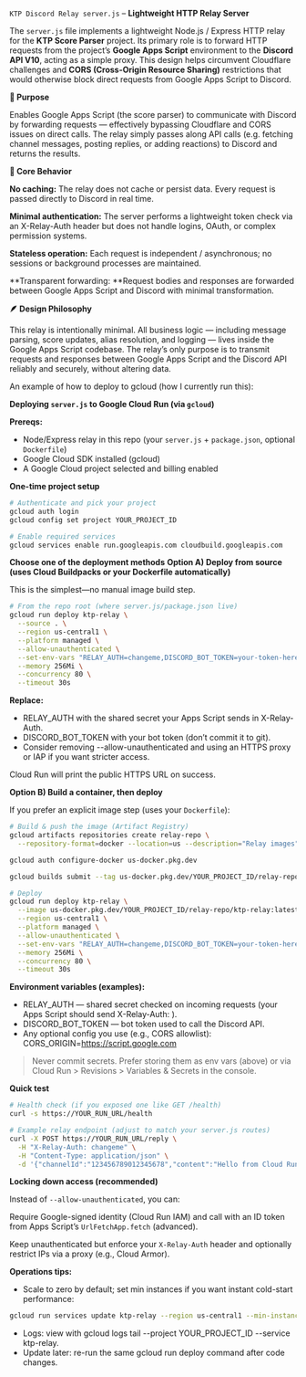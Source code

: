 `KTP Discord Relay server.js` – **Lightweight HTTP Relay Server**

The `server.js` file implements a lightweight Node.js / Express HTTP relay for the **KTP Score Parser** project.
Its primary role is to forward HTTP requests from the project’s **Google Apps Script** environment to the **Discord API V10**, acting as a simple proxy.
This design helps circumvent Cloudflare challenges and **CORS (Cross-Origin Resource Sharing)** restrictions that would otherwise block direct requests from Google Apps Script to Discord.

**🔧 Purpose**

Enables Google Apps Script (the score parser) to communicate with Discord by forwarding requests — effectively bypassing Cloudflare and CORS issues on direct calls.
The relay simply passes along API calls (e.g. fetching channel messages, posting replies, or adding reactions) to Discord and returns the results.

**🧠 Core Behavior**

**No caching:** The relay does not cache or persist data. Every request is passed directly to Discord in real time.

**Minimal authentication:** The server performs a lightweight token check via an X-Relay-Auth header but does not handle logins, OAuth, or complex permission systems.

**Stateless operation:** Each request is independent / asynchronous; no sessions or background processes are maintained.

**Transparent forwarding: **Request bodies and responses are forwarded between Google Apps Script and Discord with minimal transformation.

**🪶 Design Philosophy**

This relay is intentionally minimal.
All business logic — including message parsing, score updates, alias resolution, and logging — lives inside the Google Apps Script codebase.
The relay’s only purpose is to transmit requests and responses between Google Apps Script and the Discord API reliably and securely, without altering data.

An example of how to deploy to gcloud (how I currently run this):

**Deploying `server.js` to Google Cloud Run (via `gcloud`)**

**Prereqs:**
- Node/Express relay in this repo (your `server.js` + `package.json`, optional `Dockerfile`)
- Google Cloud SDK installed (gcloud)
- A Google Cloud project selected and billing enabled

**One-time project setup**
```bash
# Authenticate and pick your project
gcloud auth login
gcloud config set project YOUR_PROJECT_ID

# Enable required services
gcloud services enable run.googleapis.com cloudbuild.googleapis.com
```
**Choose one of the deployment methods**
**Option A) Deploy from source (uses Cloud Buildpacks or your Dockerfile automatically)**

This is the simplest—no manual image build step.
```bash
# From the repo root (where server.js/package.json live)
gcloud run deploy ktp-relay \
  --source . \
  --region us-central1 \
  --platform managed \
  --allow-unauthenticated \
  --set-env-vars "RELAY_AUTH=changeme,DISCORD_BOT_TOKEN=your-token-here" \
  --memory 256Mi \
  --concurrency 80 \
  --timeout 30s
```

**Replace:**

- RELAY_AUTH with the shared secret your Apps Script sends in X-Relay-Auth.
- DISCORD_BOT_TOKEN with your bot token (don’t commit it to git).
- Consider removing --allow-unauthenticated and using an HTTPS proxy or IAP if you want stricter access.

Cloud Run will print the public HTTPS URL on success.

**Option B) Build a container, then deploy**

If you prefer an explicit image step (uses your `Dockerfile`):

```bash
# Build & push the image (Artifact Registry)
gcloud artifacts repositories create relay-repo \
  --repository-format=docker --location=us --description="Relay images" || true

gcloud auth configure-docker us-docker.pkg.dev

gcloud builds submit --tag us-docker.pkg.dev/YOUR_PROJECT_ID/relay-repo/ktp-relay:latest .

# Deploy
gcloud run deploy ktp-relay \
  --image us-docker.pkg.dev/YOUR_PROJECT_ID/relay-repo/ktp-relay:latest \
  --region us-central1 \
  --platform managed \
  --allow-unauthenticated \
  --set-env-vars "RELAY_AUTH=changeme,DISCORD_BOT_TOKEN=your-token-here" \
  --memory 256Mi \
  --concurrency 80 \
  --timeout 30s
```
**Environment variables (examples):**

- RELAY_AUTH — shared secret checked on incoming requests (your Apps Script should send X-Relay-Auth: <value>).
- DISCORD_BOT_TOKEN — bot token used to call the Discord API.
- Any optional config you use (e.g., CORS allowlist): CORS_ORIGIN=https://script.google.com
> Never commit secrets. Prefer storing them as env vars (above) or via Cloud Run > Revisions > Variables & Secrets in the console.

**Quick test**
```bash
# Health check (if you exposed one like GET /health)
curl -s https://YOUR_RUN_URL/health

# Example relay endpoint (adjust to match your server.js routes)
curl -X POST https://YOUR_RUN_URL/reply \
  -H "X-Relay-Auth: changeme" \
  -H "Content-Type: application/json" \
  -d '{"channelId":"123456789012345678","content":"Hello from Cloud Run!"}'
```
**Locking down access (recommended)**

Instead of `--allow-unauthenticated`, you can:

Require Google-signed identity (Cloud Run IAM) and call with an ID token from Apps Script’s `UrlFetchApp.fetch` (advanced).

Keep unauthenticated but enforce your `X-Relay-Auth` header and optionally restrict IPs via a proxy (e.g., Cloud Armor).

**Operations tips:**

- Scale to zero by default; set min instances if you want instant cold-start performance:
```bash
gcloud run services update ktp-relay --region us-central1 --min-instances 1
```
- Logs: view with gcloud logs tail --project YOUR_PROJECT_ID --service ktp-relay.
- Update later: re-run the same gcloud run deploy command after code changes.
